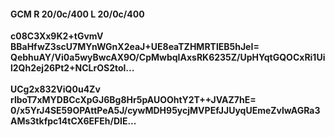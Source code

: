 #### GCM R 20/0c/400 L 20/0c/400
**c08C3Xx9K2+tGvmV**<br/>**BBaHfwZ3scU7MYnWGnX2eaJ+UE8eaTZHMRTlEB5hJeI=**<br/>**QebhuAY/Vi0a5wyBwcAX9O/CpMwbqIAxsRK6235Z/UpHYqtGQOCxRi1Uil2Qh2ej26Pt2+NCLrOS2tol...**<br/><br/>
**UCg2x832ViQ0u4Zv**<br/>**rlboT7xMYDBCcXpGJ6Bg8Hr5pAUOOhtY2T++JVAZ7hE=**<br/>**0/x5YrJ4SE59OPAttPeA5J/cywMDH95ycjMVPEfJJUyqUEmeZvlwAGRa3AMs3tkfpc14tCX6EFEh/DIE...**